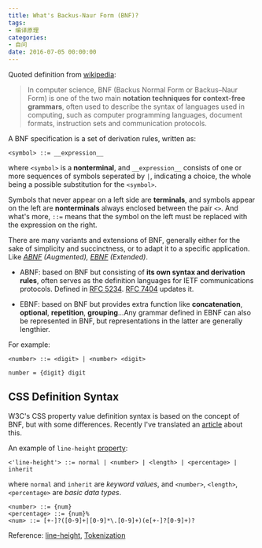 ```yaml
---
title: What's Backus-Naur Form (BNF)?
tags:
- 编译原理
categories:
- 自问
date: 2016-07-05 00:00:00
---
```


Quoted definition from [wikipedia](https://en.wikipedia.org/wiki/Backus%E2%80%93Naur_Form):

> In computer science, BNF (Backus Normal Form or Backus–Naur Form) is one of the two main **notation techniques for context-free grammars**, often used to describe the syntax of languages used in computing, such as computer programming languages, document formats, instruction sets and communication protocols.

A BNF specification is a set of derivation rules, written as:

```bnf
<symbol> ::= __expression__
```

<!-- more -->

where `<symbol>` is a **nonterminal**, and `__expression__` consists of one or more sequences of symbols seperated by `|`, indicating a choice, the whole being a possible substitution for the `<symbol>`.

Symbols that never appear on a left side are **terminals**, and symbols appear on the left are **nonterminals** always enclosed between the pair `<>`. And what's more, `::=` means that the symbol on the left must be replaced with the expression on the right.

There are many variants and extensions of BNF, generally either for the sake of simplicity and succinctness, or to adapt it to a specific application. Like *[ABNF](https://en.wikipedia.org/wiki/Augmented_Backus%E2%80%93Naur_Form) (Augmented), [EBNF](https://en.wikipedia.org/wiki/Extended_Backus%E2%80%93Naur_Form) (Extended)*.

* ABNF: based on BNF but consisting of **its own syntax and derivation rules**, often serves as the definition languages for IETF communications protocols. Defined in [RFC 5234](https://tools.ietf.org/html/rfc5234). [RFC 7404](https://tools.ietf.org/html/rfc7405) updates it.

* EBNF: based on BNF but provides extra function like **concatenation**, **optional**, **repetition**, **grouping**...Any grammar defined in EBNF can also be represented in BNF, but representations in the latter are generally lengthier.

For example:

```bnf
<number> ::= <digit> | <number> <digit>

number = {digit} digit
```

## CSS Definition Syntax

W3C's CSS property value definition syntax is based on the concept of BNF, but with some differences. Recently I've translated an [article](http://www.zcfy.cc/article/understanding-the-css-property-value-syntax-ndash-smashing-magazine-390.html) about this.

An example of `line-height` [property]():

```bnf
<'line-height'> ::= normal | <number> | <length> | <percentage> | inherit
```

where `normal` and `inherit` are *keyword values*, and `<number>`, `<length>`, `<percentage>` are *basic data types*.

```bnf
<number> ::= {num}
<percentage> ::= {num}%
<num> ::= [+-]?([0-9]+|[0-9]*\.[0-9]+)(e[+-]?[0-9]+)?
```

Reference: [line-height](https://www.w3.org/TR/CSS22/visudet.html#propdef-line-height), [Tokenization](https://www.w3.org/TR/CSS22/syndata.html#tokenization)
